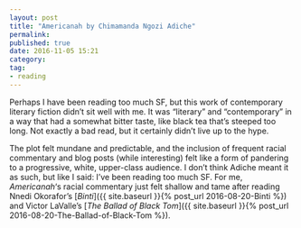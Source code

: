 ```yaml
---
layout: post
title: "Americanah by Chimamanda Ngozi Adiche"
permalink: 
published: true
date: 2016-11-05 15:21
category: 
tag: 
- reading
---
```


Perhaps I have been reading too much SF, but this work of contemporary literary fiction didn’t sit well with me. It was “literary” and “contemporary” in a way that had a somewhat bitter taste, like black tea that’s steeped too long. Not exactly a bad read, but it certainly didn’t live up to the hype.

The plot felt mundane and predictable, and the inclusion of frequent racial commentary and blog posts (while interesting) felt like a form of pandering to a progressive, white, upper-class audience. I don’t think Adiche meant it as such, but like I said: I’ve been reading too much SF. For me, *Americanah*‘s racial commentary just felt shallow and tame after reading Nnedi Okorafor’s [*Binti*]({{ site.baseurl }}{% post_url 2016-08-20-Binti %}) and Victor LaValle’s [*The Ballad of Black Tom*]({{ site.baseurl }}{% post_url 2016-08-20-The-Ballad-of-Black-Tom %}).
